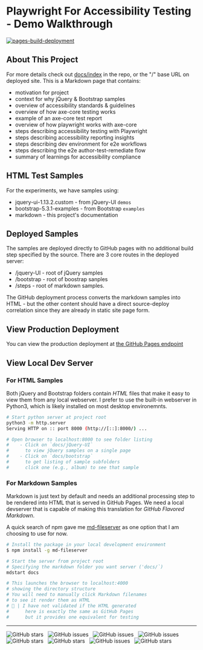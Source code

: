 # Playwright For Accessibility Testing - Demo Walkthrough

[![pages-build-deployment](https://github.com/Playwright-FYI/playwright-a11y-demo/actions/workflows/pages/pages-build-deployment/badge.svg)](https://github.com/Playwright-FYI/playwright-a11y-demo/actions/workflows/pages/pages-build-deployment) &nbsp; 

## About This Project

For more details check out [docs/index](./docs/index.md) in the repo, or the "/" base URL on deployed site. This is a Markdown page that contains:
 - motivation for project
 - context for why jQuery & Bootstrap samples
 - overview of accessibility standards & guidelines
 - overview of how axe-core testing works
 - example of an axe-core test report
 - overview of how playwright works with axe-core
 - steps describing accessibility testing with Playwright
 - steps describing accessibility reporting insights
 - steps describing dev environment for e2e workflows
 - steps describing the e2e author-test-remediate flow
 - summary of learnings for accessibility compliance



## HTML Test Samples

For the experiments, we have samples using:
 - jquery-ui-1.13.2.custom - from jQuery-UI `demos`
 - bootstrap-5.3.1-examples - from Bootstrap `examples`
 - markdown - this project's documentation

## Deployed Samples

The samples are deployed directly to GitHub pages with no additional build step specified by the source. There are 3 core routes in the deployed server:
 - /jquery-UI - root of jQuery samples
 - /bootstrap - root of boostrap sanples
 - /steps - root of markdown samples.

The GitHub deployment process converts the markdown samples into HTML - but the other content should have a direct source-deploy correlation since they are already in static site page form.

## View Production Deployment

You can view the production deployment at [the GitHub Pages endpoint](https://playwright-fyi.github.io/playwright-a11y-demo/) 

## View Local Dev Server

### For HTML Samples
Both jQuery and Bootstrap folders contain _HTML_ files that make it easy to view them from any local webserver.  I prefer to use the built-in webserver in Python3, which is likely installed on most desktop environemnts.

```bash
# Start python server at project root
python3 -m http.server
Serving HTTP on :: port 8000 (http://[::]:8000/) ...

# Open browser to localhost:8000 to see folder listing
#    - Click on `docs/jQuery-UI` 
#      to view jQuery samples on a single page
#    - Click on `docs/bootstrap`
#      to get listing of sample subfolders
#      click one (e.g., album) to see that sample

```

### For Markdown Samples

Markdown is just text by default and needs an additional processing step to be rendered into HTML that is served in GitHub Pages. We need a local devserver that is capable of making this translation for _GitHub Flavored Markdown_.

A quick search of npm gave me [md-fileserver](https://github.com/commenthol/md-fileserver) as one option that I am choosing to use for now.

```bash
# Install the package in your local development environment
$ npm install -g md-fileserver

# Start the server from project root
# Specifying the markdown folder you want server ('docs/`)
mdstart docs     

# This launches the browser to localhost:4000
# showing the directory structure
# You will need to manually click Markdown filenames
# to see it render them as HTML
# 🚨 | I have not validated if the HTML generated
#      here is exactly the same as GitHub Pages 
#      but it provides one equivalent for testing
```

---

![GitHub stars](https://img.shields.io/github/last-commit/Playwright-FYI/playwright-a11y-demo/main) &nbsp;
![GitHub issues](https://img.shields.io/github/issues/Playwright-FYI/playwright-a11y-demo) &nbsp;
![GitHub issues](https://img.shields.io/github/issues-closed/Playwright-FYI/playwright-a11y-demo) &nbsp;
![GitHub issues](https://img.shields.io/github/issues-pr/Playwright-FYI/playwright-a11y-demo) &nbsp;
<br/>
![GitHub stars](https://img.shields.io/github/stars/Playwright-FYI/playwright-a11y-demo) &nbsp;
![GitHub stars](https://img.shields.io/github/watchers/Playwright-FYI/playwright-a11y-demo) &nbsp;
![GitHub issues](https://img.shields.io/github/repo-size/Playwright-FYI/playwright-a11y-demo) &nbsp;
![GitHub stars](https://img.shields.io/github/commit-activity/t/Playwright-FYI/playwright-a11y-demo?label=commits-total) &nbsp;
